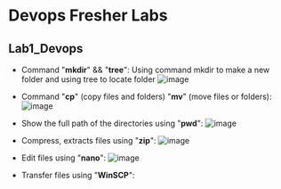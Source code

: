 # Devops Fresher Labs
## Lab1_Devops
- Command "**mkdir**" && "**tree**": Using command mkdir to make a new folder and using tree to locate folder
  ![image](https://github.com/user-attachments/assets/d9625256-962f-473a-a61e-b49b41f75e2c)


- Command "**cp**" (copy files and folders) "**mv**" (move files or folders):
  ![image](https://github.com/user-attachments/assets/e86dfea0-8533-483b-947c-f27db6f23ed8)

  
- Show the full path of the directories using "**pwd**":
  ![image](https://github.com/user-attachments/assets/342a9cfb-aef7-4945-aa8f-85abe1ff8928)


- Compress, extracts files using "**zip**":
  ![image](https://github.com/user-attachments/assets/19b184ec-83c2-4037-8c2f-291dd4e7b387)

- Edit files using "**nano**":
  ![image](https://github.com/user-attachments/assets/fc977951-113d-45c1-8075-33f5e61697d1)

- Transfer files using "**WinSCP**":
  
  





